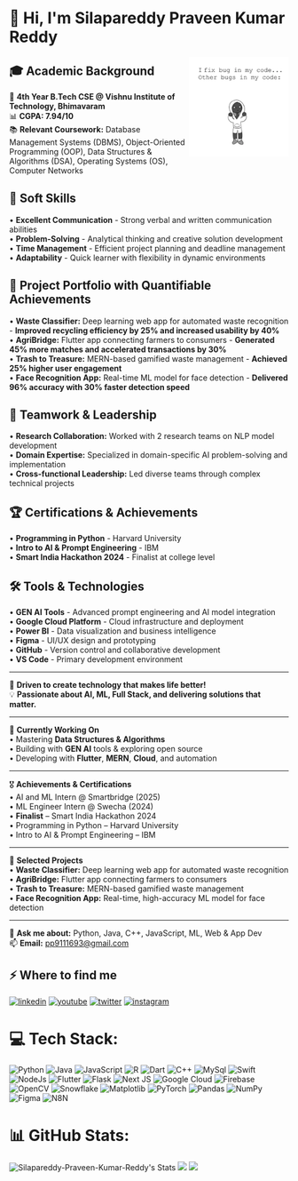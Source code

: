 # <h1 align="left">👋 Hi, I'm Silapareddy Praveen Kumar Reddy</h1>

<img align="right" alt="coding" width="180px" src="https://github.com/Silapareddy-Praveen-Kumar-Reddy/Silapareddy-Praveen-Kumar-Reddy/blob/main/assets/giii">

## 🎓 **Academic Background**
🏫 **4th Year B.Tech CSE @ Vishnu Institute of Technology, Bhimavaram**  
📊 **CGPA: 7.94/10**  
📚 **Relevant Coursework:** Database Management Systems (DBMS), Object-Oriented Programming (OOP), Data Structures & Algorithms (DSA), Operating Systems (OS), Computer Networks  

## 💪 **Soft Skills**
• **Excellent Communication** - Strong verbal and written communication abilities  
• **Problem-Solving** - Analytical thinking and creative solution development  
• **Time Management** - Efficient project planning and deadline management  
• **Adaptability** - Quick learner with flexibility in dynamic environments  

## 🚀 **Project Portfolio with Quantifiable Achievements**
• **Waste Classifier:** Deep learning web app for automated waste recognition - **Improved recycling efficiency by 25% and increased usability by 40%**  
• **AgriBridge:** Flutter app connecting farmers to consumers - **Generated 45% more matches and accelerated transactions by 30%**  
• **Trash to Treasure:** MERN-based gamified waste management - **Achieved 25% higher user engagement**  
• **Face Recognition App:** Real-time ML model for face detection - **Delivered 96% accuracy with 30% faster detection speed**  

## 🤝 **Teamwork & Leadership**
• **Research Collaboration:** Worked with 2 research teams on NLP model development  
• **Domain Expertise:** Specialized in domain-specific AI problem-solving and implementation  
• **Cross-functional Leadership:** Led diverse teams through complex technical projects  

## 🏆 **Certifications & Achievements**
• **Programming in Python** - Harvard University  
• **Intro to AI & Prompt Engineering** - IBM  
• **Smart India Hackathon 2024** - Finalist at college level  

## 🛠️ **Tools & Technologies**
• **GEN AI Tools** - Advanced prompt engineering and AI model integration  
• **Google Cloud Platform** - Cloud infrastructure and deployment  
• **Power BI** - Data visualization and business intelligence  
• **Figma** - UI/UX design and prototyping  
• **GitHub** - Version control and collaborative development  
• **VS Code** - Primary development environment  

---

🎯 **Driven to create technology that makes life better!**  
💡 **Passionate about AI, ML, Full Stack, and delivering solutions that matter.**  

---

🚀 **Currently Working On**  
• Mastering **Data Structures & Algorithms**  
• Building with **GEN AI** tools & exploring open source  
• Developing with **Flutter**, **MERN**, **Cloud**, and automation  

---

🎖 **Achievements & Certifications**  
• AI and ML Intern @ Smartbridge (2025)  
• ML Engineer Intern @ Swecha (2024)  
• **Finalist** – Smart India Hackathon 2024  
• Programming in Python – Harvard University  
• Intro to AI & Prompt Engineering – IBM  

---

💼 **Selected Projects**  
• **Waste Classifier:** Deep learning web app for automated waste recognition  
• **AgriBridge:** Flutter app connecting farmers to consumers  
• **Trash to Treasure:** MERN-based gamified waste management  
• **Face Recognition App:** Real-time, high-accuracy ML model for face detection  

---

💬 **Ask me about:** Python, Java, C++, JavaScript, ML, Web & App Dev  
📫 **Email:** pp9111693@gmail.com  

## ⚡️ Where to find me

<p>
<a target="_blank" href="https://www.linkedin.com/in/silapareddy-praveen/" style="display: inline-block;"><img src="https://img.shields.io/badge/linkedin-logo?style=for-the-badge&logo=linkedin&logoColor=white&color=%230a77b6" alt="linkedin" /></a> 
<a target="_blank" href="https://www.youtube.com/@praveenpraveen8014" style="display: inline-block;"><img src="https://img.shields.io/badge/youtube-logo?style=for-the-badge&logo=youtube&logoColor=white&color=%23cc0000" alt="youtube" /></a>
<a target="_blank" href="https://twitter.com/Praveen_silaprd" style="display: inline-block;"><img src="https://img.shields.io/badge/twitter-x?style=for-the-badge&logo=x&logoColor=white&color=%230f1419" alt="twitter" /></a>
<a target="_blank" href="https://www.instagram.com/praveen_silapareddy/" style="display: inline-block;"><img src="https://img.shields.io/badge/instagram-logo?style=for-the-badge&logo=instagram&logoColor=white&color=%23F35369" alt="instagram" /></a>
</p>

# 💻 Tech Stack:
![Python](https://img.shields.io/badge/python-3670A0?style=for-the-badge&logo=python&logoColor=ffdd54) ![Java](https://img.shields.io/badge/java-%23ED8B00.svg?style=for-the-badge&logo=openjdk&logoColor=white) ![JavaScript](https://img.shields.io/badge/javascript-%23323330.svg?style=for-the-badge&logo=javascript&logoColor=%23F7DF1E) ![R](https://img.shields.io/badge/r-%23276DC3.svg?style=for-the-badge&logo=r&logoColor=white) ![Dart](https://img.shields.io/badge/dart-%23F24E1E.svg?style=for-the-badge&logo=dart&logoColor=white) ![C++](https://img.shields.io/badge/c-%23F24E1E.svg?style=for-the-badge&logo=c&logoColor=white) ![MySql](https://img.shields.io/badge/mysql-3670A0?style=for-the-badge&logo=mysql&logoColor=ffdd54) ![Swift](https://img.shields.io/badge/swift-F54A2A?style=for-the-badge&logo=swift&logoColor=white) ![NodeJs](https://img.shields.io/badge/node.js-%2301323.svg?style=for-the-badge&logo=node.js&logoColor=white) ![Flutter](https://img.shields.io/badge/Flutter-%2302569B.svg?style=for-the-badge&logo=Flutter&logoColor=white) ![Flask](https://img.shields.io/badge/flask-%23000.svg?style=for-the-badge&logo=flask&logoColor=white) ![Next JS](https://img.shields.io/badge/Next-black?style=for-the-badge&logo=next.js&logoColor=white) ![Google Cloud](https://img.shields.io/badge/GoogleCloud-%234285F4.svg?style=for-the-badge&logo=google-cloud&logoColor=white) ![Firebase](https://img.shields.io/badge/firebase-%23039BE5.svg?style=for-the-badge&logo=firebase) ![OpenCV](https://img.shields.io/badge/opencv-%23white.svg?style=for-the-badge&logo=opencv&logoColor=white) ![Snowflake](https://img.shields.io/badge/snowflake-%2329B5E8.svg?style=for-the-badge&logo=snowflake&logoColor=white) ![Matplotlib](https://img.shields.io/badge/Matplotlib-%23ffff0f.svg?style=for-the-badge&logo=Matplotlib&logoColor=black) ![PyTorch](https://img.shields.io/badge/PyTorch-%23EE4C2C.svg?style=for-the-badge&logo=PyTorch&logoColor=white) ![Pandas](https://img.shields.io/badge/pandas-%23150458.svg?style=for-the-badge&logo=pandas&logoColor=white) ![NumPy](https://img.shields.io/badge/numpy-%23013243.svg?style=for-the-badge&logo=numpy&logoColor=white) ![Figma](https://img.shields.io/badge/figma-%23F241E.svg?style=for-the-badge&logo=figma&logoColor=white) ![N8N](https://img.shields.io/badge/n8n-%23F24E1E.svg?style=for-the-badge&logo=n8n&logoColor=white)

# 📊 GitHub Stats:
![Silapareddy-Praveen-Kumar-Reddy's Stats](https://github-readme-stats.vercel.app/api?username=Silapareddy-Praveen-Kumar-Reddy&theme=dark&show_icons=true&hide_border=true&count_private=true) 
![](https://nirzak-streak-stats.vercel.app/?user=Silapareddy-Praveen-Kumar-Reddy&theme=dark&hide_border=true)
 ![](https://github-readme-stats.vercel.app/api/top-langs/?username=Silapareddy-Praveen-Kumar-Reddy&theme=dark&hide_border=true&include_all_commits=true&count_private=true&layout=compact)
